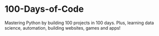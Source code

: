 # 100-Days-of-Code
Mastering Python by building 100 projects in 100 days. Plus, learning data science, automation, building websites, games and apps!
